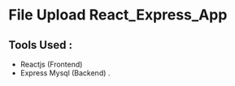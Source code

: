# File Upload React_Express_App

## Tools Used :
 - Reactjs (Frontend)
 - Express Mysql (Backend)
.

